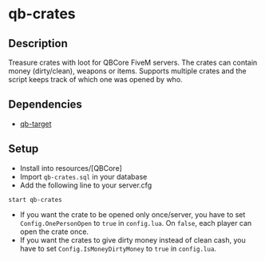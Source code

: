 # qb-crates
## Description
Treasure crates with loot for QBCore FiveM servers. The crates can contain money (dirty/clean), weapons or items. Supports multiple crates and the script keeps track of which one was opened by who.
## Dependencies
* [qb-target](https://github.com/qbcore-framework/qb-target)

## Setup
* Install into resources/[QBCore]
* Import `qb-crates.sql` in your database
* Add the following line to your server.cfg
```
start qb-crates
```

* If you want the crate to be opened only once/server, you have to set `Config.OnePersonOpen` to `true` in `config.lua`. On `false`, each player can open the crate once.
* If you want the crates to give dirty money instead of clean cash, you have to set `Config.IsMoneyDirtyMoney` to `true` in `config.lua`.

